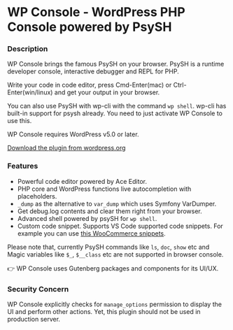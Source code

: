 # WP Console - WordPress PHP Console powered by PsySH

### Description
WP Console brings the famous PsySH on your browser. PsySH is a runtime developer console, interactive debugger and REPL for PHP.

Write your code in code editor, press Cmd-Enter(mac) or Ctrl-Enter(win/linux) and get your output in your browser.

You can also use PsySH with wp-cli with the command `wp shell`. wp-cli has built-in support for psysh already. You need to just activate WP Console to use this.

WP Console requires WordPress v5.0 or later.

[Download the plugin from wordpress.org](https://wordpress.org/plugins/wp-console/)

### Features
- Powerful code editor powered by Ace Editor.
- PHP core and WordPress functions live autocompletion with placeholders.
- `_dump` as the alternative to `var_dump` which uses Symfony VarDumper.
- Get debug.log contents and clear them right from your browser.
- Advanced shell powered by psySH for `wp shell`.
- Custom code snippet. Supports VS Code supported code snippets. For example you can use [this WooCommerce snippets](https://github.com/claudiosanches/vscode-woocommerce/blob/master/snippets/functions.json).

Please note that, currently PsySH commands like `ls`, `doc`, `show` etc and Magic variables like `$_`, `$__class` etc are not supported in browser console.

👉 WP Console uses Gutenberg packages and components for its UI/UX.

### Security Concern
WP Console explicitly checks for `manage_options` permission to display the UI and perform other actions. Yet, this plugin should not be used in production server.
